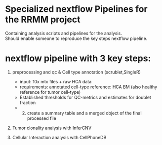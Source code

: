 # Specialized nextflow Pipelines for the RRMM project
Containing analysis scripts and pipelines for the analysis.  
Should enable someone to reproduce the key steps nextflow pipeline.

# nextflow pipeline with 3 key steps:
1. preprocessing and qc & Cell type annotation  (scrublet,SingleR)
	- input: 10x mtx files + raw HCA data
	- requirements: annotated cell-type reference: HCA BM (also healthy reference for tumor cell-type)
	- Established thresholds for QC-metrics and estimates for doublet fraction
	- 2. create a summary table and a merged object of the final processed file
	
3. Tumor clonality analysis with InferCNV
4. Cellular Interaction analysis with CellPhoneDB
